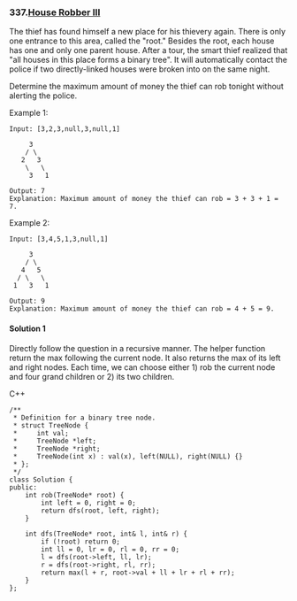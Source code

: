 ### 337\.[House Robber III](https://leetcode.com/problems/house-robber-iii/)

The thief has found himself a new place for his thievery again. There is only one entrance to this area, called the "root." Besides the root, each house has one and only one parent house. After a tour, the smart thief realized that "all houses in this place forms a binary tree". It will automatically contact the police if two directly-linked houses were broken into on the same night.

Determine the maximum amount of money the thief can rob tonight without alerting the police.

Example 1:
```
Input: [3,2,3,null,3,null,1]

     3
    / \
   2   3
    \   \ 
     3   1

Output: 7 
Explanation: Maximum amount of money the thief can rob = 3 + 3 + 1 = 7.
```

Example 2:
```
Input: [3,4,5,1,3,null,1]

     3
    / \
   4   5
  / \   \ 
 1   3   1

Output: 9
Explanation: Maximum amount of money the thief can rob = 4 + 5 = 9.
```

#### Solution 1

Directly follow the question in a recursive manner. The helper function
return the max following the current node. It also returns the max of its
left and right nodes. Each time, we can choose either 1) rob the current
node and four grand children or 2) its two children.

C++

```
/**
 * Definition for a binary tree node.
 * struct TreeNode {
 *     int val;
 *     TreeNode *left;
 *     TreeNode *right;
 *     TreeNode(int x) : val(x), left(NULL), right(NULL) {}
 * };
 */
class Solution {
public:
    int rob(TreeNode* root) {
        int left = 0, right = 0;
        return dfs(root, left, right);
    }
    
    int dfs(TreeNode* root, int& l, int& r) {
        if (!root) return 0;
        int ll = 0, lr = 0, rl = 0, rr = 0;
        l = dfs(root->left, ll, lr);
        r = dfs(root->right, rl, rr);
        return max(l + r, root->val + ll + lr + rl + rr);
    }
};
```

